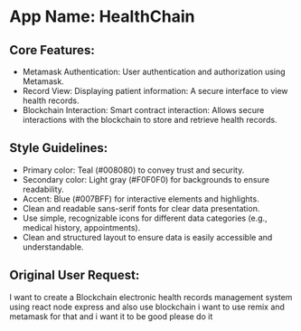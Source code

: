 # **App Name**: HealthChain

## Core Features:

- Metamask Authentication: User authentication and authorization using Metamask.
- Record View: Displaying patient information: A secure interface to view health records.
- Blockchain Interaction: Smart contract interaction: Allows secure interactions with the blockchain to store and retrieve health records.

## Style Guidelines:

- Primary color: Teal (#008080) to convey trust and security.
- Secondary color: Light gray (#F0F0F0) for backgrounds to ensure readability.
- Accent: Blue (#007BFF) for interactive elements and highlights.
- Clean and readable sans-serif fonts for clear data presentation.
- Use simple, recognizable icons for different data categories (e.g., medical history, appointments).
- Clean and structured layout to ensure data is easily accessible and understandable.

## Original User Request:
I want to create a Blockchain electronic health records management system using react node express and also use blockchain i want to use remix and metamask for that and i want it to be good please do it
  